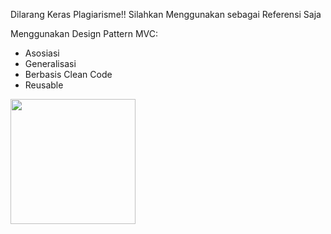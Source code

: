 Dilarang Keras Plagiarisme!!
Silahkan Menggunakan sebagai Referensi Saja

Menggunakan Design Pattern MVC:
- Asosiasi
- Generalisasi
- Berbasis Clean Code
- Reusable


<img src="https://github.com/RadBile2022/Simple-Payroll/blob/screnshoot/ss_aplikasi.png" width="200" align="left">
